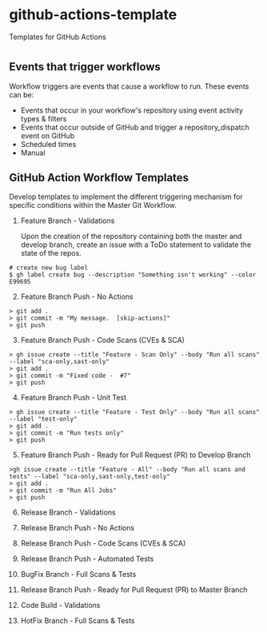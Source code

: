 # github-actions-template
Templates for GitHub Actions
#
## Events that trigger workflows
Workflow triggers are events that cause a workflow to run.  These events can be:

+ Events that occur in your workflow's repository using event activity types & filters
+ Events that occur outside of GitHub and trigger a repository_dispatch event on GitHub
+ Scheduled times
+ Manual

## GitHub Action Workflow Templates

Develop templates to implement the different triggering mechanism for specific conditions within the Master Git Workflow.  

1. Feature Branch - Validations   

    Upon the creation of the repository containing both the master and develop branch, create an issue with a ToDo statement to validate the state of the repos.
```
# create new bug label
$ gh label create bug --description "Something isn't working" --color E99695
```


2. Feature Branch Push - No Actions   

```
> git add .
> git commit -m "My message.  [skip-actions]"
> git push 
```


3. Feature Branch Push - Code Scans (CVEs & SCA)     

```
> gh issue create --title "Feature - Scan Only" --body "Run all scans" --label "sca-only,sast-only" 
> git add .
> git commit -m "Fixed code -  #7"
> git push 
```

4. Feature Branch Push - Unit Test    

```
> gh issue create --title "Feature - Test Only" --body "Run all scans" --label "test-only" 
> git add .
> git commit -m "Run tests only"
> git push 
```

5. Feature Branch Push - Ready for Pull Request (PR) to Develop Branch

```
>gh issue create --title "Feature - All" --body "Run all scans and tests" --label "sca-only,sast-only,test-only" 
> git add .
> git commit -m "Run All Jobs"
> git push 
```


6. Release Branch - Validations   


7. Release Branch Push - No Actions   


8. Release Branch Push - Code Scans (CVEs & SCA)   


9.  Release Branch Push - Automated Tests   
    

10. BugFix Branch - Full Scans &  Tests 


11. Release Branch Push - Ready for Pull Request (PR) to Master Branch


12. Code Build - Validations


13. HotFix Branch - Full Scans & Tests 